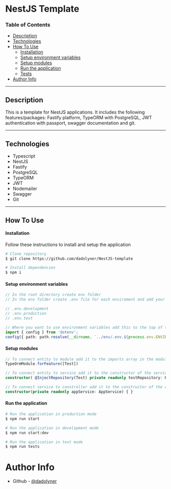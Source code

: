 # NestJS Template

### Table of Contents

- [Description](#description)
- [Technologies](#technologies)
- [How To Use](#how-to-use)
    - [Installation](#installation)
    - [Setup environment variables](#setup-environment-variables)
    - [Setup modules](#setup-modules)
    - [Run the application](#run-the-application)
    - [Tests](#tests)
- [Author Info](#author-info)

---

## Description

This is a template for NestJS applications. It includes the following features/packages:
Fastify platform, TypeORM with PostgreSQL, JWT authentication with passport, swagger documentation and git.

---

## Technologies

- Typescript
- NestJS
- Fastify
- PostgreSQL
- TypeORM
- JWT
- Nodemailer
- Swagger
- Git
---

## How To Use

#### Installation

Follow these instructions to install and setup the application

```bash
# Clone repository
$ git clone https://github.com/dadolyner/NestJS-template
```

```bash
# Install dependencies
$ npm i
```
#### Setup environment variables

```ts
// In the root directory create env folder
// In the env folder create .env file for each enviroment and add your variables

// .env.development
// .env.production
// .env.test

// Where you want to use environment variables add this to the top of the file
import { config } from 'dotenv';
config({ path: path.resolve(__dirname, `../env/.env.${process.env.ENVIROMENT}`) })
```

#### Setup modules

```ts
// To connect entity to module add it to the imports array in the module
TypeOrmModule.forFeature([Test])
```

```ts
// To connect entity to service add it to the constructor of the service
constructor( @InjectRepository(Test) private readonly testRepository: Repository<Test> ) { }
```

```ts
// To connect service to constroller add it to the constructor of the constroller
constructor(private readonly appService: AppService) { }
```

#### Run the application

```bash
# Run the application in production mode
$ npm run start
```

```bash
# Run the application in development mode
$ npm run start:dev
```

```bash
# Run the application in test mode
$ npm run tests
```

# Author Info

- Github - [@dadolyner](https://github.com/dadolyner)